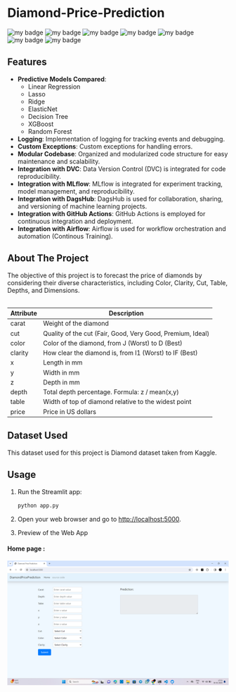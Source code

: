 # Diamond-Price-Prediction
![my badge](https://img.shields.io/badge/Python-3-blue)
![my badge](https://img.shields.io/badge/Machine-Learning-brightgreen)
![my badge](https://img.shields.io/badge/Flask-App-green)
![my badge](https://img.shields.io/badge/ML-Flow-yellowgreen)
![my badge](https://img.shields.io/badge/AI-OPS-orange)
![my badge](https://img.shields.io/badge/-GIT-green)
![my badge](https://img.shields.io/badge/-DVC-darkblue)

## Features
- **Predictive Models Compared**:
  - Linear Regression
  - Lasso
  - Ridge
  - ElasticNet
  - Decision Tree
  - XGBoost
  - Random Forest
- **Logging**: Implementation of logging for tracking events and debugging.
- **Custom Exceptions**: Custom exceptions for handling errors.
- **Modular Codebase**: Organized and modularized code structure for easy maintenance and scalability.
- **Integration with DVC**: Data Version Control (DVC) is integrated for code reproducibility.
- **Integration with MLflow**: MLflow is integrated for experiment tracking, model management, and reproducibility.
- **Integration with DagsHub**: DagsHub is used for collaboration, sharing, and versioning of machine learning projects.
- **Integration with GitHub Actions**: GitHub Actions is employed for continuous integration and deployment.
- **Integration with Airflow**: Airflow is used for workflow orchestration and automation (Continous Training).

## About The Project

The objective of this project is to forecast the price of diamonds by considering their diverse characteristics, including Color, Clarity, Cut, Table, Depths, and Dimensions. <br><br>

| Attribute | Description |
| --------- | ----------- |
| carat     | Weight of the diamond |
| cut       | Quality of the cut (Fair, Good, Very Good, Premium, Ideal) |
| color     | Color of the diamond, from J (Worst) to D (Best) |
| clarity   | How clear the diamond is, from I1 (Worst) to IF (Best) |
| x         | Length in mm |
| y         | Width in mm |
| z         | Depth in mm |
| depth     | Total depth percentage. Formula: z / mean(x,y) |
| table     | Width of top of diamond relative to the widest point |
| price     | Price in US dollars |


## Dataset Used

This dataset used for this project is Diamond dataset taken from Kaggle.

## Usage

1. Run the Streamlit app:

    ```bash
    python app.py
    ```

2. Open your web browser and go to [http://localhost:5000](http://localhost:5000).

3. Preview of the Web App

#### Home page :

<img width="960" alt="image" src="https://github.com/Akashr-18/Data_Store/blob/main/Screenshot%20(14).png?raw=true">
<br>
